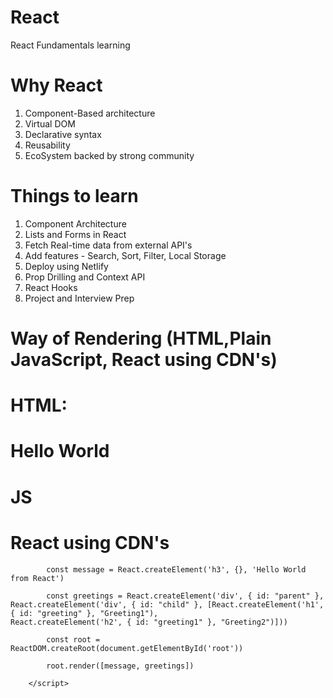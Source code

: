 # React
React Fundamentals learning
# Why React
1) Component-Based architecture
2) Virtual DOM
3) Declarative syntax
4) Reusability
5) EcoSystem backed by strong community

# Things to learn
1) Component Architecture
2) Lists and Forms in React
3) Fetch Real-time data from external API's
4) Add features - Search, Sort, Filter, Local Storage
5) Deploy using Netlify
6) Prop Drilling and Context API
7) React Hooks
8) Project and Interview Prep

# Way of Rendering (HTML,Plain JavaScript, React using CDN's)
# HTML:
<div id="root">
    <h1>Hello World</h1>
</div>

# JS
 <script> 
        const messge = document.createElement('h1')
        messge.innerHTML = "Hello World from JavaScript"
        const root = document.getElementById("root")
        root.appendChild(messge)
 </script>
    
# React using CDN's
<script crossorigin src="https://unpkg.com/react@18/umd/react.development.js"></script>
<script crossorigin src="https://unpkg.com/react-dom@18/umd/react-dom.development.js"></script>
 <script>
        const message = React.createElement('h1',{},'Hello World from React')
        const root = ReactDOM.createRoot(document.getElementById('root'))
        root.render(message)
 </script>
  <!-- HTML way of writing Parent and child elements
          <div id="parent">
            <div id="child">
                <h1 id="greeting">Greeting</h1>
                <h2 id="greeting1">Greeting1</h2>
            </div>
         </div>

          <script>
            <!-- React way of writing the above HTML parent and child cases with the help of CDN's-->

            const message = React.createElement('h3', {}, 'Hello World from React')

            const greetings = React.createElement('div', { id: "parent" }, React.createElement('div', { id: "child" }, [React.createElement('h1', { id: "greeting" }, "Greeting1"),                 React.createElement('h2', { id: "greeting1" }, "Greeting2")]))

            const root = ReactDOM.createRoot(document.getElementById('root'))

            root.render([message, greetings])

        </script>
